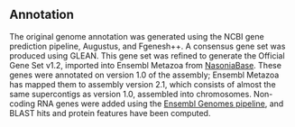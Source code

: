 Annotation
----------

The original genome annotation was generated using the NCBI gene
prediction pipeline, Augustus, and Fgenesh++. A consensus gene set was
produced using GLEAN. This gene set was refined to generate the Official
Gene Set v1.2, imported into Ensembl Metazoa from
[NasoniaBase](http://hymenopteragenome.org/nasonia). These genes were
annotated on version 1.0 of the assembly; Ensembl Metazoa has mapped
them to assembly version 2.1, which consists of almost the same
supercontigs as version 1.0, assembled into chromosomes. Non-coding RNA
genes were added using the [Ensembl Genomes
pipeline](http://ensemblgenomes.org/info/data/ncrna), and BLAST hits and
protein features have been computed.

